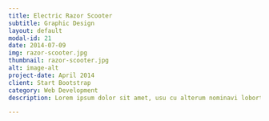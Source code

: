 ```yaml
---
title: Electric Razor Scooter
subtitle: Graphic Design
layout: default
modal-id: 21
date: 2014-07-09
img: razor-scooter.jpg
thumbnail: razor-scooter.jpg
alt: image-alt
project-date: April 2014
client: Start Bootstrap
category: Web Development
description: Lorem ipsum dolor sit amet, usu cu alterum nominavi lobortis. At duo novum diceret. Tantas apeirian vix et, usu sanctus postulant inciderint ut, populo diceret necessitatibus in vim. Cu eum dicam feugiat noluisse.

---
```

